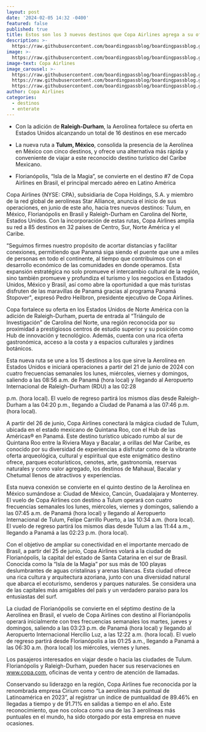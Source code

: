 ```yaml
---
layout: post
date: '2024-02-05 14:32 -0400'
featured: false
published: true
title: Estos son los 3 nuevos destinos que Copa Airlines agrega a su oferta
description: >-
  https://raw.githubusercontent.com/boardingpassblog/boardingpassblog.github.io/main/assets/images/Avion-Copa.jpg
image: >-
  https://raw.githubusercontent.com/boardingpassblog/boardingpassblog.github.io/main/assets/images/Avion-Copa.jpg
image-text: Copa Airlines
image_carousel: >-
  https://raw.githubusercontent.com/boardingpassblog/boardingpassblog.github.io/main/assets/images/Copa-1---F.jpg
  https://raw.githubusercontent.com/boardingpassblog/boardingpassblog.github.io/main/assets/images/Copa-1---R.jpg
  https://raw.githubusercontent.com/boardingpassblog/boardingpassblog.github.io/main/assets/images/Copa-1---T.jpg
author: Copa Airlines
categories:
  - destinos
  - enterate
---
```

- Con la adición de **Raleigh-Durham**, la Aerolínea fortalece su oferta en Estados Unidos alcanzando un total de 16 destinos en ese mercado

- La nueva ruta a **Tulum, México**, consolida la presencia de la Aerolínea en México con cinco destinos, y ofrece una alternativa más rápida y conveniente de viajar a este reconocido destino turístico del Caribe Mexicano.

- Florianópolis, “Isla de la Magia”, se convierte en el destino #7 de Copa Airlines en Brasil, el principal mercado aéreo en Latino América

Copa Airlines {NYSE: CPA}, subsidiaria de Copa Holdings, S.A. y miembro de la red global de aerolíneas Star Alliance, anuncia el inicio de sus operaciones, en junio de este año, hacia tres nuevos destinos: Tulum, en México, Florianópolis en Brasil y Raleigh-Durham en Carolina del Norte, Estados Unidos. Con la incorporación de estas rutas, Copa Airlines amplía su red a 85 destinos en 32 países de Centro, Sur, Norte América y el Caribe.

“Seguimos firmes nuestro propósito de acortar distancias y facilitar conexiones, permitiendo que Panamá siga siendo el puente que une a miles de personas en todo el continente, al tiempo que contribuimos con el desarrollo económico de las comunidades en donde operamos. Esta expansión estratégica no solo promueve el intercambio cultural de la región, sino también promueve y profundiza el turismo y los negocios en Estados Unidos, México y Brasil, así como abre la oportunidad a que más turistas disfruten de las maravillas de Panamá gracias al programa Panamá Stopover", expresó Pedro Heilbron, presidente ejecutivo de Copa Airlines.

Copa fortalece su oferta en los Estados Unidos de Norte América con la adición de Raleigh-Durham, puerta de entrada al “Triángulo de Investigación” de Carolina del Norte, una región reconocida por su proximidad a prestigiosos centros de estudio superior y su posición como Hub de innovación y tecnológico. Además, cuenta con una rica oferta gastronómica, acceso a la costa y a espacios culturales y jardines botánicos.

Esta nueva ruta se une a los 15 destinos a los que sirve la Aerolínea en Estados Unidos e iniciará operaciones a partir del 21 de junio de 2024 con cuatro frecuencias semanales los lunes, miércoles, viernes y domingos, saliendo a las 08:56 a.m. de Panamá (hora local) y llegando al Aeropuerto Internacional de Raleigh-Durham (RDU) a las 02:28

p.m. (hora local). El vuelo de regreso partirá los mismos días desde Raleigh-Durham a las 04:20 p.m., llegando a Ciudad de Panamá a las 07:46 p.m. (hora local).

A partir del 26 de junio, Copa Airlines conectará la mágica ciudad de Tulum, ubicada en el estado mexicano de Quintana Roo, con el Hub de las Américas® en Panamá. Este destino turístico ubicado rumbo al sur de Quintana Roo entre la Riviera Maya y Bacalar, a orillas del Mar Caribe, es conocido por su diversidad de experiencias a disfrutar como de la vibrante oferta arqueológica, cultural y espiritual que este enigmático destino ofrece, parques ecoturísticos, cenotes, arte, gastronomía, reservas naturales y como valor agregado, los destinos de Mahaual, Bacalar y Chetumal llenos de atractivos y experiencias.

Esta nueva conexión se convierte en el quinto destino de la Aerolínea en México sumándose a: Ciudad de México, Cancún, Guadalajara y Monterrey. El vuelo de Copa Airlines con destino a Tulum operará con cuatro frecuencias semanales los lunes, miércoles, viernes y domingos, saliendo a las 07:45 a.m. de Panamá (hora local) y llegando al Aeropuerto Internacional de Tulum, Felipe Carrillo Puerto, a las 10:34 a.m. (hora local). El vuelo de regreso partirá los mismos días desde Tulum a las 11:44 a.m., llegando a Panamá a las 02:23 p.m. (hora local).

Con el objetivo de ampliar su conectividad en el importante mercado de Brasil, a partir del 25 de junio, Copa Airlines volará a la ciudad de Florianópolis, la capital del estado de Santa Catarina en el sur de Brasil. Conocida como la “Isla de la Magia” por sus más de 100 playas deslumbrantes de aguas cristalinas y arenas blancas. Esta ciudad ofrece una rica cultura y arquitectura azoriana, junto con una diversidad natural que abarca el ecoturismo, senderos y parques naturales. Se considera una de las capitales más amigables del país y un verdadero paraíso para los entusiastas del surf.

La ciudad de Florianópolis se convierte en el séptimo destino de la Aerolínea en Brasil, el vuelo de Copa Airlines con destino al Florianópolis operará inicialmente con tres frecuencias semanales los martes, jueves y domingos, saliendo a las 03:23 p.m. de Panamá (hora local) y llegando al Aeropuerto Internacional Hercílio Luz, a las 12:22 a.m. (hora local). El vuelo de regreso partirá desde Florianópolis a las 01:25 a.m., llegando a Panamá a las 06:30 a.m. (hora local) los miércoles, viernes y lunes.

Los pasajeros interesados en viajar desde o hacia las ciudades de Tulum. Florianópolis y Raleigh-Durham, pueden hacer sus reservaciones en www.copa.com, oficinas de venta y centro de atención de llamadas.

Conservando su liderazgo en la región, Copa Airlines fue reconocida por la renombrada empresa Cirium como “La aerolínea más puntual de Latinoamérica en 2023”, al registrar un índice de puntualidad de 89.46% en llegadas a tiempo y de 91.71% en salidas a tiempo en el año. Este reconocimiento, que nos coloca como una de las 3 aerolíneas más puntuales en el mundo, ha sido otorgado por esta empresa en nueve ocasiones.

